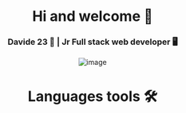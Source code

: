 <div align="center">

   <h1>Hi and welcome 🚀</h1>

   <h3> Davide 23 🧓 | Jr Full stack web developer 🖥️</h3>
   
</div>

<div align="center">

   ![image](https://github.com/user-attachments/assets/a589bd2c-64e5-4a9c-92ef-f1d36a178d73)

</div>

<div align="center">
   
   <h1> Languages tools 🛠 </h1>
   
</div>
